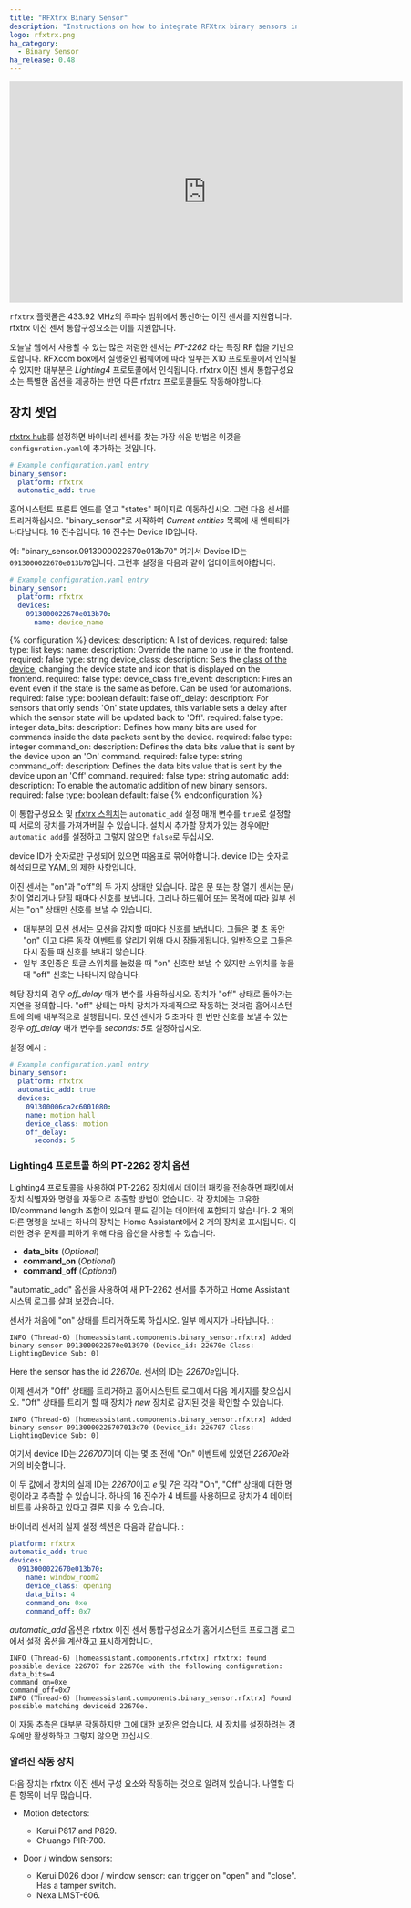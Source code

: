 ```yaml
---
title: "RFXtrx Binary Sensor"
description: "Instructions on how to integrate RFXtrx binary sensors into Home Assistant."
logo: rfxtrx.png
ha_category:
  - Binary Sensor
ha_release: 0.48
---
```


<iframe width="690" height="388" src="https://www.youtube.com/embed/zcjNvSMG-hg" frameborder="0" allow="accelerometer; autoplay; encrypted-media; gyroscope; picture-in-picture" allowfullscreen></iframe>

`rfxtrx` 플랫폼은 433.92 MHz의 주파수 범위에서 통신하는 이진 센서를 지원합니다.
rfxtrx 이진 센서 통합구성요소는 이를 지원합니다.

오늘날 웹에서 사용할 수 있는 많은 저렴한 센서는 *PT-2262* 라는 특정 RF 칩을 기반으로합니다. RFXcom box에서 실행중인 펌웨어에 따라 일부는 X10 프로토콜에서 인식될 수 있지만 대부분은 *Lighting4* 프로토콜에서 인식됩니다. rfxtrx 이진 센서 통합구성요소는 특별한 옵션을 제공하는 반면 다른 rfxtrx 프로토콜들도 작동해야합니다.

## 장치 셋업

[rfxtrx hub](/integrations/rfxtrx/)를 설정하면 바이너리 센서를 찾는 가장 쉬운 방법은 이것을 `configuration.yaml`에 추가하는 것입니다.

```yaml
# Example configuration.yaml entry
binary_sensor:
  platform: rfxtrx
  automatic_add: true
```

홈어시스턴트 프론트 엔드를 열고 "states" 페이지로 이동하십시오.
그런 다음 센서를 트리거하십시오. "binary_sensor"로 시작하여 *Current entities* 목록에 새 엔티티가 나타납니다. 16 진수입니다. 16 진수는 Device ID입니다.

예: "binary_sensor.0913000022670e013b70" 여기서  Device ID는 `0913000022670e013b70`입니다. 그런후 설정을 다음과 같이 업데이트해야합니다.

```yaml
# Example configuration.yaml entry
binary_sensor:
  platform: rfxtrx
  devices:
    0913000022670e013b70:
      name: device_name
```

{% configuration %}
devices:
  description: A list of devices.
  required: false
  type: list
  keys:
    name:
      description: Override the name to use in the frontend.
      required: false
      type: string
    device_class:
      description: Sets the [class of the device](/integrations/binary_sensor/), changing the device state and icon that is displayed on the frontend.
      required: false
      type: device_class
    fire_event:
      description: Fires an event even if the state is the same as before. Can be used for automations.
      required: false
      type: boolean
      default: false
    off_delay:
      description: For sensors that only sends 'On' state updates, this variable sets a delay after which the sensor state will be updated back to 'Off'.
      required: false
      type: integer
    data_bits:
      description: Defines how many bits are used for commands inside the data packets sent by the device.
      required: false
      type: integer
    command_on:
      description: Defines the data bits value that is sent by the device upon an 'On' command.
      required: false
      type: string
    command_off:
      description: Defines the data bits value that is sent by the device upon an 'Off' command.
      required: false
      type: string
automatic_add:
  description: To enable the automatic addition of new binary sensors.
  required: false
  type: boolean
  default: false
{% endconfiguration %}

<div class='note warning'>

이 통합구성요소 및 [rfxtrx 스위치](/integrations/switch.rfxtrx/)는 `automatic_add` 설정 매개 변수를 `true`로 설정할 때 서로의 장치를 가져가버릴 수 있습니다. 
설치시 추가할 장치가 있는 경우에만 `automatic_add`를 설정하고 그렇지 않으면 `false`로 두십시오.

</div>

<div class='note warning'>

device ID가 숫자로만 구성되어 있으면 따옴표로 묶어야합니다. 
device ID는 숫자로 해석되므로 YAML의 제한 사항입니다.

</div>

이진 센서는 "on"과 "off"의 두 가지 상태만 있습니다. 많은 문 또는 창 열기 센서는 문/창이 열리거나 닫힐 때마다 신호를 보냅니다. 
그러나 하드웨어 또는 목적에 따라 일부 센서는 "on" 상태만 신호를 보낼 수 있습니다.

- 대부분의 모션 센서는 모션을 감지할 때마다 신호를 보냅니다. 그들은 몇 초 동안 "on" 이고 다른 동작 이벤트를 알리기 위해 다시 잠들게됩니다. 일반적으로 그들은 다시 잠들 때 신호를 보내지 않습니다.
- 일부 초인종은 토글 스위치를 눌렀을 때 "on" 신호만 보낼 수 있지만 스위치를 놓을 때 "off" 신호는 나타나지 않습니다.

해당 장치의 경우 *off_delay* 매개 변수를 사용하십시오.
장치가 "off" 상태로 돌아가는 지연을 정의합니다.
"off" 상태는 마치 장치가 자체적으로 작동하는 것처럼 홈어시스턴트에 의해 내부적으로 실행됩니다. 모션 센서가 5 초마다 한 번만 신호를 보낼 수 있는 경우 *off_delay* 매개 변수를 *seconds: 5*로 설정하십시오.

설정 예시 :

```yaml
# Example configuration.yaml entry
binary_sensor:
  platform: rfxtrx
  automatic_add: true
  devices:
    091300006ca2c6001080:
    name: motion_hall
    device_class: motion
    off_delay:
      seconds: 5
```

### Lighting4 프로토콜 하의 PT-2262 장치 옵션

Lighting4 프로토콜을 사용하여 PT-2262 장치에서 데이터 패킷을 전송하면 패킷에서 장치 식별자와 명령을 자동으로 추출할 방법이 없습니다.
각 장치에는 고유한 ID/command length 조합이 있으며 필드 길이는 데이터에 포함되지 않습니다. 2 개의 다른 명령을 보내는 하나의 장치는 Home Assistant에서 2 개의 장치로 표시됩니다.
이러한 경우 문제를 피하기 위해 다음 옵션을 사용할 수 있습니다.

- **data_bits** (*Optional*)
- **command_on** (*Optional*)
- **command_off** (*Optional*)

"automatic_add" 옵션을 사용하여 새 PT-2262 센서를 추가하고 Home Assistant 시스템 로그를 살펴 보겠습니다.

센서가 처음에 "on" 상태를 트리거하도록 하십시오.
일부 메시지가 나타납니다. : 

```text
INFO (Thread-6) [homeassistant.components.binary_sensor.rfxtrx] Added binary sensor 0913000022670e013970 (Device_id: 22670e Class: LightingDevice Sub: 0)
```

Here the sensor has the id *22670e*.
센서의 ID는 *22670e*입니다. 

이제 센서가 "Off" 상태를 트리거하고 홈어시스턴트 로그에서 다음 메시지를 찾으십시오. "Off" 상태를 트리거 할 때 장치가 *new* 장치로 감지된 것을 확인할 수 있습니다.

```text
INFO (Thread-6) [homeassistant.components.binary_sensor.rfxtrx] Added binary sensor 09130000226707013d70 (Device_id: 226707 Class: LightingDevice Sub: 0)
```

여기서 device ID는 *226707*이며 이는 몇 초 전에 "On" 이벤트에 있었던 *22670e*와 거의 비슷합니다.

이 두 값에서 장치의 실제 ID는 *22670*이고 *e* 및 *7*은 각각 "On", "Off" 상태에 대한 명령이라고 추측할 수 있습니다. 하나의 16 진수가 4 비트를 사용하므로 장치가 4 데이터 비트를 사용하고 있다고 결론 지을 수 있습니다.

바이너리 센서의 실제 설정 섹션은 다음과 같습니다. : 

```yaml
platform: rfxtrx
automatic_add: true
devices:
  0913000022670e013b70:
    name: window_room2
    device_class: opening
    data_bits: 4
    command_on: 0xe
    command_off: 0x7
```

*automatic_add* 옵션은 rfxtrx 이진 센서 통합구성요소가 홈어시스턴트 프로그램 로그에서 설정 옵션을 계산하고 표시하게합니다.

```text
INFO (Thread-6) [homeassistant.components.rfxtrx] rfxtrx: found possible device 226707 for 22670e with the following configuration:
data_bits=4
command_on=0xe
command_off=0x7
INFO (Thread-6) [homeassistant.components.binary_sensor.rfxtrx] Found possible matching deviceid 22670e.
```

이 자동 추측은 대부분 작동하지만 그에 대한 보장은 없습니다. 새 장치를 설정하려는 경우에만 활성화하고 그렇지 않으면 끄십시오.

### 알려진 작동 장치

다음 장치는 rfxtrx 이진 센서 구성 요소와 작동하는 것으로 알려져 있습니다.
나열할 다른 항목이 너무 많습니다.

- Motion detectors:
  - Kerui P817 and P829.
  - Chuango PIR-700.

- Door / window sensors:
  - Kerui D026 door / window sensor: can trigger on "open" and "close". Has a tamper switch.
  - Nexa LMST-606.
